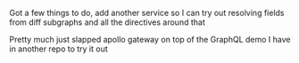 Got a few things to do, add another service so I can try out resolving fields from diff subgraphs and all the directives around that

Pretty much just slapped apollo gateway on top of the GraphQL demo I have in another repo to try it out
